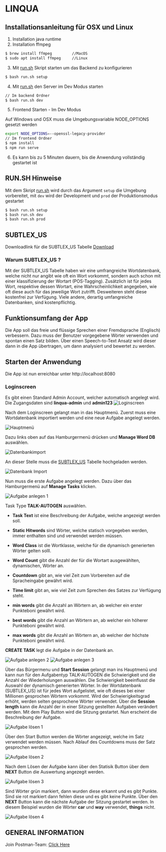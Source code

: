 # LINQUA
## Installationsanleitung für OSX und Linux

1. Installation java runtime
2. Installation ffmpeg
```bash
$ brew install ffmpeg         //MacOS
$ sudo apt install ffmpeg     //Linux
```
3. Mit [run.sh](backend/run.sh) Skript starten um das Backend zu konfigurieren
```bash
$ bash run.sh setup
```

4. Mit [run.sh](backend/run.sh) den Server im Dev Modus starten
```bash
// Im backend Ordner
$ bash run.sh dev
```

5. Frontend Starten - Im Dev Modus

Auf Windows und OSX muss die Umgebungsvariable NODE_OPTIONS gesetzt werden

```bash
export NODE_OPTIONS=--openssl-legacy-provider
// Im frontend Ordner
$ npm install
$ npm run serve
```
6. Es kann bis zu 5 Minuten dauern, bis die Anwendung vollständig gestartet ist


## RUN.SH Hinweise
Mit dem Skript [run.sh](backend/run.sh) wird durch das Argument `setup` die Umgebung vorbereitet, mit `dev` wird der Development und `prod` der Produktionsmodus gestartet
```bash
$ bash run.sh setup
$ bash run.sh dev
$ bash run.sh prod
```

## SUBTLEX_US
Downloadlink für die SUBTLEX_US Tabelle [Download](https://osf.io/download/7wx25/)

### Warum SUBTLEX_US ?
Mit der SUBTLEX_US Tabelle haben wir eine umfrangreiche Wortdatenbank, welche nicht nur angibt wie oft ein Wort vorkommt, sondern auch schon mit einer klassifizierung der Wortart (POS-Tagging). 
Zusätzlich ist für jedes Wort, respektive dessen Wortart, eine Wahrscheinlichkeit angegeben, wie oft diese auch für das jeweilige Wort zutrifft. 
Desweiteren steht diese kostenfrei zur Verfügung. 
Viele andere, derartig umfangreiche Datenbanken, sind kostenpflichtig.


## Funktionsumfang der App
Die App soll das freie und flüssige Sprechen einer Fremdsprache (Englisch) verbessern.
Dazu muss der Benutzer vorgegebene Wörter verwenden und spontan einen Satz bilden.
Über einen Speech-to-Text Ansatz wird dieser dann in die App übertragen, um dann analysiert und bewertet zu werden.

## Starten der Anwendung
Die App ist nun erreichbar unter http://localhost:8080

### Loginscreen
Es gibt einen Standard Admin Account, welcher automatisch angelegt wird. Die Zugangsdaten sind **linqua-admin** und **admin123**
![Loginscreen](docs/assets/loginscreen.png)

Nach dem Loginscreen gelangt man in das Hauptmenü.
Zuerst muss eine Wortdatenbank importiert werden und eine neue Aufgabe angelegt werden.

![Hauptmenü](docs/assets/mainmenu.png)

Dazu links oben auf das Hamburgermenü drücken und **Manage Word DB** auswählen.

![Datenbankimport](docs/assets/hamburger.png)

An dieser Stelle muss die [SUBTLEX_US](https://osf.io/download/7wx25/) Tabelle hochgeladen werden.

![Datenbank Import](docs/assets/managedb.png)

Nun muss die erste Aufgabe angelegt werden. 
Dazu über das Hamburgermenü auf **Manage Tasks** klicken.

![Aufgabe anlegen 1](docs/assets/managetask.png)

Task Type **TALK-AUTOGEN** auswählen.

- **Task Text** ist eine Beschreibung der Aufgabe, welche angezeigt werden soll.

- **Static Hitwords** sind Wörter, welche statisch vorgegeben werden, immer enthalten sind und verwendet werden müssen.

- **Word Class** ist die Wortklasse, welche für die dynamisch generierten Wörter gelten solll.

- **Word Count** gibt die Anzahl der für die Wortart ausgewählten, dynamischen, Wörter an.

- **Countdown** gibt an, wie viel Zeit zum Vorbereiten auf die Spracheingabe gewährt wird.

- **Time limit** gibt an, wie viel Zeit zum Sprechen des Satzes zur Verfügung steht.

- **min words** gibt die Anzahl an Wörtern an, ab welcher ein erster Punkteboni gewährt wird.

- **best words** gibt die Anzahl an Wörtern an, ab welcher ein höherer Punkteboni gewährt wird.

- **max words** gibt die Anzahl an Wörtern an, ab welcher der höchste Punkteboni gewährt wird.

**CREATE TASK** legt die Aufgabe in der Datenbank an.

![Aufgabe anlegen 2](docs/assets/talk_autogen1.png)
![Aufgabe anlegen 3](docs/assets/talk_autogen2.png)

Über das Bürgermenu und **Start Session** gelangt man ins Hauptmenü und kann nun für den Aufgabentyp TALK-AUTOGEN die Schwierigkeit und die Anzahl der Wiederholungen auswählen.
Die Schwierigkeit beeinflusst die Auswahl der dynamisch generierten Wörter. 
In der Wortdatenbank (SUBTLEX_US) ist für jedes Wort aufgelistet, wie oft dieses bei einer Millionen gesprochen Wörtern vorkommt. 
Wird der Schwierigkeitsgrad erhöht, werden selten gesprochene Wörter verwendet.
Über die **Session length** kann die Anzahl der in einer Sitzung gestellten Aufgaben verändert werden. 
Mit dem Play Button wird die Sitzung gestartet.
Nun erscheint die Beschreibung der Aufgabe. 

![Aufgabe lösen 1](docs/assets/talk_autogen3.png)

Über den Start Button werden die Wörter angezeigt, welche im Satz verwendet werden müssen.
Nach Ablauf des Countdowns muss der Satz gesprochen werden.

![Aufgabe lösen 2](docs/assets/talk_autogen4.png)

Nach dem Lösen der Aufgabe kann über den Statisik Button über dem **NEXT** Button die Auswertung angezegit werden.

![Aufgabe lösen 3](docs/assets/talk_autogen5.png)

Sind Wörter grün markiert, dann wurden diese erkannt und es gibt Punkte. 
Sind sie rot markiert dann fehlen diese und es gibt keine Punkte.
Über den **NEXT** Button kann die nächste Aufgabe der Sitzung gestartet werden.
In diesem Beispiel wurden die Wörter **car** und **way** verwendet, **things** nicht.

![Aufgabe lösen 4](docs/assets/talk_autogen6.png)



## GENERAL INFORMATION
Join Postman-Team: [Click Here](https://app.getpostman.com/join-team?invite_code=3ab5a9159a2423c81cd34ea790022164)